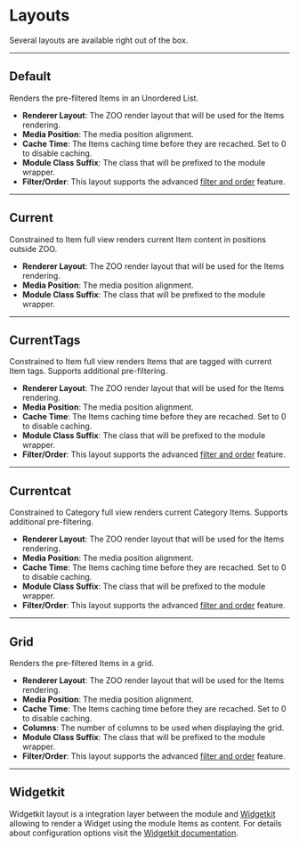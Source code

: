 # Layouts

Several layouts are available right out of the box.

---

## Default

Renders the pre-filtered Items in an Unordered List.

- **Renderer Layout**: The ZOO render layout that will be used for the Items rendering.
- **Media Position**: The media position alignment.
- **Cache Time**: The Items caching time before they are recached. Set to 0 to disable caching.
- **Module Class Suffix**: The class that will be prefixed to the module wrapper.
- **Filter/Order**: This layout supports the advanced [filter and order](../settings) feature.

---

## Current

Constrained to Item full view renders current Item content in positions outside ZOO.

- **Renderer Layout**: The ZOO render layout that will be used for the Items rendering.
- **Media Position**: The media position alignment.
- **Module Class Suffix**: The class that will be prefixed to the module wrapper.

---

## CurrentTags

Constrained to Item full view renders Items that are tagged with current Item tags. Supports additional pre-filtering.

- **Renderer Layout**: The ZOO render layout that will be used for the Items rendering.
- **Media Position**: The media position alignment.
- **Cache Time**: The Items caching time before they are recached. Set to 0 to disable caching.
- **Module Class Suffix**: The class that will be prefixed to the module wrapper.
- **Filter/Order**: This layout supports the advanced [filter and order](../settings) feature.

---

## Currentcat

Constrained to Category full view renders current Category Items. Supports additional pre-filtering.

- **Renderer Layout**: The ZOO render layout that will be used for the Items rendering.
- **Media Position**: The media position alignment.
- **Cache Time**: The Items caching time before they are recached. Set to 0 to disable caching.
- **Module Class Suffix**: The class that will be prefixed to the module wrapper.
- **Filter/Order**: This layout supports the advanced [filter and order](../settings) feature.

---

## Grid

Renders the pre-filtered Items in a grid.

- **Renderer Layout**: The ZOO render layout that will be used for the Items rendering.
- **Media Position**: The media position alignment.
- **Cache Time**: The Items caching time before they are recached. Set to 0 to disable caching.
- **Columns**: The number of columns to be used when displaying the grid.
- **Module Class Suffix**: The class that will be prefixed to the module wrapper.
- **Filter/Order**: This layout supports the advanced [filter and order](../settings) feature.

---

## Widgetkit

Widgetkit layout is a integration layer between the module and [Widgetkit](http://yootheme.com/widgetkit) allowing to render a Widget using the module Items as content. For details about configuration options visit the [Widgetkit documentation](http://yootheme.com/support/widgetkit/).
